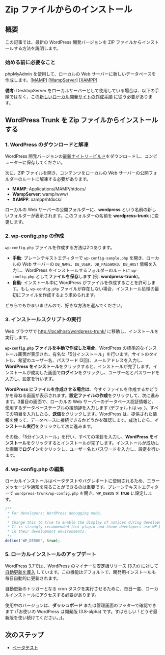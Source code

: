 <!--
# Installing from a Zip File
-->

# Zip ファイルからのインストール

<!--
## Overview
-->

## 概要

<!--
This article will walk you through installing the latest WordPress development version from a zip file.
-->

この記事では、最新の WordPress 開発バージョンを ZIP ファイルからインストールする方法を説明します。

<!--
### What You Will Need Before Starting
-->

### 始める前に必要なこと

<!--
Create a new database in your local web server using phpMyAdmin. \[[MAMP](https://make.wordpress.org/core/handbook/installing-a-local-server/installing-mamp/#5-creating-a-mysql-database-with-mamp)\] \[[WampServer](https://make.wordpress.org/core/handbook/installing-a-local-server/installing-wampserver/#5-creating-a-mysql-database-with-wampserver)\] \[[XAMPP](https://make.wordpress.org/core/handbook/installing-a-local-server/installing-xampp/#6-creating-a-mysql-database-with-xampp)\]
-->

phpMyAdmin を使用して、ローカルの Web サーバーに新しいデータベースを作成します。\[[MAMP](https://ja.wordpress.org/team/handbook/core/installing-a-local-server/installing-mamp/#5-creating-a-mysql-database-with-mamp)\] \[[WampServer](https://ja.wordpress.org/team/handbook/core/installing-a-local-server/installing-wampserver/#5-creating-a-mysql-database-with-wampserver)\] \[[XAMPP](https://ja.wordpress.org/team/handbook/core/installing-a-local-server/installing-xampp/#6-creating-a-mysql-database-with-xampp)\]

<!--
**Note:** If you are using DesktopServer as your local server, you’ll need to follow those [instructions for creating a new local development site](https://make.wordpress.org/core/handbook/tutorials/installing-a-local-server/desktopserver/#5-creating-a-new-local-site) instead of the instructions listed below.
-->

**備考**: DesktopServer をローカルサーバーとして使用している場合は、以下の手順ではなく、この[新しいローカル開発サイトの作成手順](https://ja.wordpress.org/team/handbook/core/tutorials/installing-a-local-server/desktopserver/#5-creating-a-new-local-site) に従う必要があります。


<!--
## Installing WordPress Trunk from a Zip File
-->

## WordPress Trunk を Zip ファイルからインストールする

<!--
### 1\. Download/Extract WordPress
-->

### 1\. WordPress のダウンロードと解凍

<!--
Download the [latest nightly build](https://wordpress.org/nightly-builds/wordpress-latest.zip) of the WordPress development version and save it to your computer.
-->

WordPress 開発バージョンの[最新ナイトリービルド](https://wordpress.org/nightly-builds/wordpress-latest.zip)をダウンロードし、コンピューターに保存してください。

<!--
Next you will need to open the zip file, and extract the contents into the root of your local web server’s public folder:
-->

次に、ZIP ファイルを開き、コンテンツをローカルの Web サーバーの公開フォルダーのルートに解凍する必要があります。

*   **MAMP**: Applications/MAMP/htdocs/
*   **WampServer**: wamp/www/
*   **XAMPP**: xampp/htdocs/

<!--
A new folder will appear in your local web server’s public folder named **wordpress**. Rename this folder **wordpress-trunk**.
-->

ローカルの Web サーバーの公開フォルダーに、**wordpress** という名前の新しいフォルダーが表示されます。このフォルダーの名前を **wordpress-trunk** に変更します。

<!--
### 2\. Creating wp-config.php
-->

### 2\. wp-config.php の作成

<!--
There are two ways you can create the `wp-config.php` file:
-->

`wp-config.php` ファイルを作成する方法は2つあります。

<!--
*   **Manual:** Open `wp-config-sample.php` in your plain text editor and enter the `DB_NAME`, `DB_USER`, `DB_PASSWORD`, and `DB_HOST` information for your local web server, then **Save the file** as `wp-config.php` in the root of the folder WordPress will be installed in (e.g. **wordpress-trunk**).
*   **Automated:** Allow WordPress to create the file during the installation process. If there is no `wp-config.php` file present, you will be asked to create one at the beginning of the install process.
-->

*   **手動:** プレーンテキストエディターで `wp-config-sample.php` を開き、ローカルの Web サーバーの `DB_NAME`、`DB_USER`、`DB_PASSWORD`、`DB_HOST` 情報を入力し、WordPress をインストールするフォルダーのルートに `wp-config.php` として**ファイルを保存**します (例: **wordpress-trunk**)。
*   **自動:** インストール中に WordPress がファイルを作成することを許可します。もし `wp-config.php` ファイルが存在しない場合、インストール処理の最初にファイルを作成するよう求められます。

<!--
Both are acceptable – use the method that you prefer.
-->

どちらでもかまいませんので、好きな方法を選んでください。

<!--
### 3\. Run the Install Script
-->

### 3\. インストールスクリプトの実行

<!--
In your web browser, navigate to [http://localhost/wordpress-trunk/](http://localhost/wordpress-trunk/) to run the installation process.
-->

Web ブラウザで [http://localhost/wordpress-trunk/](http://localhost/wordpress-trunk/) に移動し、インストールを実行します。

<!--
**If you created your `wp-config.php` file manually**, you will be presented with the standard WordPress installation screen. You will do the famous “5 minute install” – enter your site title, desired username, choice of a password (twice), and your e-mail address, then **click Install WordPress** to complete the installation. **Click Log In** on the Success screen, enter your username and password, and configure the settings for your preferences.
-->

**`wp-config.php` ファイルを手動で作成した場合**、WordPress の標準的なインストール画面が表示され、有名な「5分インストール」を行います。サイトのタイトル、希望のユーザー名、パスワード (2回)、メールアドレスを入力し、**WordPress をインストール**をクリックすると、インストールが完了します。インストールが成功した画面で**ログイン**をクリックし、ユーザー名とパスワードを入力し、設定を行います。

<!--
**If you prefer to let WordPress create the file**, you will be presented with a screen asking if you want to create the file now. **Click Create a Configuration File** to continue. Enter your database credentials for your local web server on the third screen, as well as the database table prefix you want to use (default is `wp_`). After you complete all the fields, **click Submit**. WordPress will check that it can connect to your database with the information you provided. If successful, **click Run the install** to proceed.
-->

**WordPress にファイルを作成させる場合は**、今すぐファイルを作成するかどうかを尋ねる画面が表示されます。**設定ファイルの作成**をクリックして、次に進みます。3番目の画面で、ローカルの Web サーバーのデータベース認証情報と、使用するデータベーステーブルの接頭辞を入力します (デフォルトは `wp_`)。すべての項目を入力したら、**送信**をクリックします。WordPress は、提供された情報を使って、データベースに接続できるかどうかを確認します。成功したら、**インストール実行**をクリックして次に進みます。

<!--
You will then do the “5 minute install”, complete all the fields, and **click Install WordPress** to complete the installation. **Click Log In** on the Success screen, enter your username and password, and configure your settings.
-->

その後、「5分インストール」を行い、すべての項目を入力し、**WordPress をインストール**をクリックするとインストールが完了します。インストールが成功した画面で**ログイン**をクリックし、ユーザー名とパスワードを入力し、設定を行います。

<!--
### 4\. Edit wp-config.php
-->

### 4\. wp-config.php の編集

<!--
Your local install will be used for beta testing and reporting bugs, so it is important for you to see error messages and notices. Open `wordpress-trunk/wp-config.php` in your plain text editor, and set `WP_DEBUG` to **true**:
-->

ローカルインストールはベータテストやバグレポートに使用されるため、エラーメッセージや通知を見ることができるのは重要です。プレーンテキストエディターで `wordpress-trunk/wp-config.php` を開き、`WP_DEBUG` を **true** に設定します。

```php
/**
 * For developers: WordPress debugging mode.
 *
 * Change this to true to enable the display of notices during development.
 * It is strongly recommended that plugin and theme developers use WP_DEBUG
 * in their development environments.
 */
define('WP_DEBUG', true);
```

<!--
### 5\. Updating Your Local Install
-->

### 5\. ローカルインストールのアップデート

<!--
WordPress 3.7 [introduced automatic updates](https://codex.wordpress.org/Configuring_Automatic_Background_Updates) for minor stable WordPress releases (3.7.x). This feature, by default, will also automatically update your development install daily.
-->

WordPress 3.7では、WordPress のマイナーな安定版リリース (3.7.x) に対して [自動更新を導入](https://codex.wordpress.org/Configuring_Automatic_Background_Updates) しています。この機能はデフォルトで、開発用インストールも毎日自動的に更新されます。

<!--
You will need to visit your local install once daily to make the cron task run that triggers the automatic update.
-->

自動更新のトリガーとなる cron タスクを実行させるために、毎日一度、ローカルインストールにアクセスする必要があります。

<!--
You can check what version you’re using either on the **Dashboard**, or by checking the footer of any admin page (*You are using a development version (3.8-alpha). Cool! Please stay updated.*).
-->

使用中のバージョンは、**ダッシュボード** または管理画面のフッターで確認できます (「お使いの WordPress は開発版 (3.8-alpha) です。すばらしい ! どうぞ最新版を使い続けてください。」)。

<!--
## Next Steps
-->

## 次のステップ

<!--
*   [Beta Testing](https://make.wordpress.org/core/handbook/testing/beta/)
-->

*   [ベータテスト](https://ja.wordpress.org/team/handbook/core/testing/beta/)
